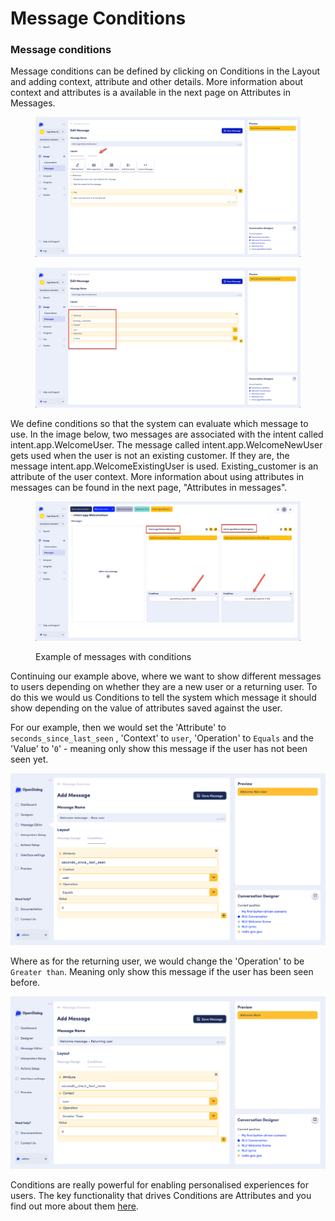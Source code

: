 # Message Conditions

### Message conditions

Message conditions can be defined by clicking on Conditions in the Layout and adding context, attribute and other details. More information about context and attributes is a available in the next page on Attributes in Messages.&#x20;

<figure><img src="../../.gitbook/assets/2023-05-01_15-15-11 copy (1).png" alt=""><figcaption></figcaption></figure>

<figure><img src="../../.gitbook/assets/2023-05-01_15-57-54.png" alt=""><figcaption></figcaption></figure>

We define conditions so that the system can evaluate which message to use. In the image below, two messages are associated with the intent called intent.app.WelcomeUser. The message called intent.app.WelcomeNewUser gets used when the user is not an existing customer. If they are, the message intent.app.WelcomeExistingUser is used. Existing\_customer is an attribute of the user context. More information about using attributes in messages can be found in the next page, "Attributes in messages".

<figure><img src="../../.gitbook/assets/2023-05-01_14-35-48.png" alt=""><figcaption><p>Example of messages with conditions</p></figcaption></figure>

Continuing our example above, where we want to show different messages to users depending on whether they are a new user or a returning user. To do this we would us Conditions to tell the system which message it should show depending on the value of attributes saved against the user.

For our example, then we would set the 'Attribute' to `seconds_since_last_seen` , 'Context' to `user`, 'Operation' to `Equals` and the 'Value' to '`0`' - meaning only show this message if the user has not been seen yet.

![Conditions: New user welcome message](<../../.gitbook/assets/image (40).png>)

Where as for the returning user, we would change the 'Operation' to be `Greater than`. Meaning only show this message if the user has been seen before.

![Conditions: Returning user welcome message](<../../.gitbook/assets/image (254).png>)

Conditions are really powerful for enabling personalised experiences for users. The key functionality that drives Conditions are Attributes and you find out more about them [here](../../designing-conversations/conditions-and-operators.md).&#x20;
